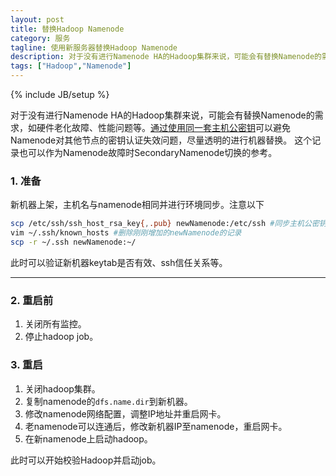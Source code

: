 ```yaml
---
layout: post
title: 替换Hadoop Namenode
category: 服务
tagline: 使用新服务器替换Hadoop Namenode
description: 对于没有进行Namenode HA的Hadoop集群来说，可能会有替换Namenode的需求，本文记录了进行机器替换的步骤。
tags: ["Hadoop","Namenode"]
---
```

{% include JB/setup %}

对于没有进行Namenode HA的Hadoop集群来说，可能会有替换Namenode的需求，如硬件老化故障、性能问题等。[通过使用同一套主机公密钥](/2013/11/05/ssh-publickey/)可以避免Namenode对其他节点的密钥认证失效问题，尽量透明的进行机器替换。
这个记录也可以作为Namenode故障时SecondaryNamenode切换的参考。

### 1. 准备
新机器上架，主机名与namenode相同并进行环境同步。注意以下

```sh
scp /etc/ssh/ssh_host_rsa_key{,.pub} newNamenode:/etc/ssh #同步主机公密钥，默认rsa认证
vim ~/.ssh/known_hosts #删除刚刚增加的newNamenode的记录
scp -r ~/.ssh newNamenode:~/
```

此时可以验证新机器keytab是否有效、ssh信任关系等。

------

### 2. 重启前

1. 关闭所有监控。
2. 停止hadoop job。

### 3. 重启
1. 关闭hadoop集群。
2. 复制namenode的`dfs.name.dir`到新机器。
3. 修改namenode网络配置，调整IP地址并重启网卡。
4. 老namenode可以连通后，修改新机器IP至namenode，重启网卡。
5. 在新namenode上启动hadoop。

此时可以开始校验Hadoop并启动job。
